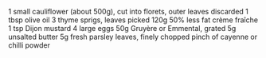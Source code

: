 1 small cauliflower (about 500g), cut into florets, outer leaves discarded
1 tbsp olive oil
3 thyme sprigs, leaves picked
120g 50% less fat crème fraîche  
1 tsp Dijon mustard 
4 large eggs
50g Gruyère or Emmental, grated
5g unsalted butter
5g fresh parsley leaves, finely chopped pinch of cayenne or chilli powder